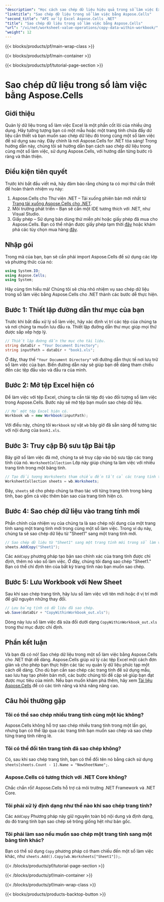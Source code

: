 ```yaml
---
"description": "Học cách sao chép dữ liệu hiệu quả trong sổ làm việc Excel bằng Aspose.Cells cho .NET với hướng dẫn từng bước, ví dụ mã và mẹo hữu ích."
"linktitle": "Sao chép dữ liệu trong sổ làm việc bằng Aspose.Cells"
"second_title": "API xử lý Excel Aspose.Cells .NET"
"title": "Sao chép dữ liệu trong sổ làm việc bằng Aspose.Cells"
"url": "/vi/net/worksheet-value-operations/copy-data-within-workbook/"
"weight": 12
---
```


{{< blocks/products/pf/main-wrap-class >}}

{{< blocks/products/pf/main-container >}}

{{< blocks/products/pf/tutorial-page-section >}}

# Sao chép dữ liệu trong sổ làm việc bằng Aspose.Cells

## Giới thiệu
Quản lý dữ liệu trong sổ làm việc Excel là một phần cốt lõi của nhiều ứng dụng. Hãy tưởng tượng bạn có một mẫu hoặc một trang tính chứa đầy dữ liệu cần thiết và bạn muốn sao chép dữ liệu đó trong cùng một sổ làm việc để sử dụng sau này. Đây chính là nơi Aspose.Cells for .NET tỏa sáng! Trong hướng dẫn này, chúng tôi sẽ hướng dẫn bạn cách sao chép dữ liệu trong cùng một sổ làm việc, sử dụng Aspose.Cells, với hướng dẫn từng bước rõ ràng và thân thiện.
## Điều kiện tiên quyết
Trước khi bắt đầu viết mã, hãy đảm bảo rằng chúng ta có mọi thứ cần thiết để hoàn thành nhiệm vụ này:
1. Aspose.Cells cho Thư viện .NET – Tải xuống phiên bản mới nhất từ [Trang tải xuống Aspose.Cells cho .NET](https://releases.aspose.com/cells/net/).
2. Môi trường phát triển – Bạn sẽ cần một IDE tương thích với .NET, như Visual Studio.
3. Giấy phép – Sử dụng bản dùng thử miễn phí hoặc giấy phép đã mua cho Aspose.Cells. Bạn có thể nhận được giấy phép tạm thời [đây](https://purchase.aspose.com/temporary-license/) hoặc khám phá các tùy chọn mua hàng [đây](https://purchase.aspose.com/buy).
## Nhập gói
Trong mã của bạn, bạn sẽ cần phải import Aspose.Cells để sử dụng các lớp và phương thức của nó:
```csharp
using System.IO;
using Aspose.Cells;
using System;
```
Hãy cùng tìm hiểu mã! Chúng tôi sẽ chia nhỏ nhiệm vụ sao chép dữ liệu trong sổ làm việc bằng Aspose.Cells cho .NET thành các bước dễ thực hiện.
## Bước 1: Thiết lập đường dẫn thư mục của bạn
Trước khi bắt đầu xử lý sổ làm việc, hãy xác định vị trí các tệp của chúng ta và nơi chúng ta muốn lưu đầu ra. Thiết lập đường dẫn thư mục giúp mọi thứ được sắp xếp hợp lý.
```csharp
// Thiết lập đường dẫn thư mục cho tài liệu.
string dataDir = "Your Document Directory";
string inputPath = dataDir + "book1.xls";
```
Ở đây, thay thế `"Your Document Directory"` với đường dẫn thực tế nơi lưu trữ sổ làm việc của bạn. Biến đường dẫn này sẽ giúp bạn dễ dàng tham chiếu đến các tệp đầu vào và đầu ra của mình.
## Bước 2: Mở tệp Excel hiện có
Để làm việc với tệp Excel, chúng ta cần tải tệp đó vào đối tượng sổ làm việc trong Aspose.Cells. Bước này sẽ mở tệp bạn muốn sao chép dữ liệu.
```csharp
// Mở một tệp Excel hiện có.
Workbook wb = new Workbook(inputPath);
```
Với điều này, chúng tôi `Workbook` sự vật `wb` bây giờ đã sẵn sàng để tương tác với nội dung của `book1.xls`.
## Bước 3: Truy cập Bộ sưu tập Bài tập
Bây giờ sổ làm việc đã mở, chúng ta sẽ truy cập vào bộ sưu tập các trang tính của nó. `WorksheetCollection` Lớp này giúp chúng ta làm việc với nhiều trang tính trong một bảng tính.
```csharp
// Tạo đối tượng Worksheets tham chiếu đến tất cả các trang tính trong sổ làm việc.
WorksheetCollection sheets = wb.Worksheets;
```
Đây, `sheets` sẽ cho phép chúng ta thao tác với từng trang tính trong bảng tính, bao gồm cả việc thêm bản sao của trang tính hiện có.
## Bước 4: Sao chép dữ liệu vào trang tính mới
Phần chính của nhiệm vụ của chúng ta là sao chép nội dung của một trang tính sang một trang tính mới trong cùng một sổ làm việc. Trong ví dụ này, chúng ta sẽ sao chép dữ liệu từ "Sheet1" sang một trang tính mới.
```csharp
// Sao chép dữ liệu từ "Sheet1" sang một trang tính mới trong sổ làm việc.
sheets.AddCopy("Sheet1");
```
Các `AddCopy` phương pháp tạo bản sao chính xác của trang tính được chỉ định, thêm nó vào sổ làm việc. Ở đây, chúng tôi đang sao chép "Sheet1." Bạn có thể chỉ định tên của bất kỳ trang tính nào bạn muốn sao chép.
## Bước 5: Lưu Workbook với New Sheet
Sau khi sao chép trang tính, hãy lưu sổ làm việc với tên mới hoặc ở vị trí mới để giữ nguyên những thay đổi.
```csharp
// Lưu bảng tính có dữ liệu đã sao chép.
wb.Save(dataDir + "CopyWithinWorkbook_out.xls");
```
Dòng này lưu sổ làm việc đã sửa đổi dưới dạng `CopyWithinWorkbook_out.xls` trong thư mục được chỉ định.
## Phần kết luận
Và bạn đã có nó! Sao chép dữ liệu trong một sổ làm việc bằng Aspose.Cells cho .NET thật dễ dàng. Aspose.Cells giúp xử lý các tệp Excel một cách đơn giản và cho phép bạn thực hiện các tác vụ quản lý dữ liệu phức tạp một cách dễ dàng. Cho dù bạn cần sao chép các trang tính để sử dụng mẫu, sao lưu hay tạo phiên bản mới, các bước chúng tôi đề cập sẽ giúp bạn đạt được mục tiêu của mình.
Nếu bạn muốn khám phá thêm, hãy xem [Tài liệu Aspose.Cells](https://reference.aspose.com/cells/net/) để có các tính năng và khả năng nâng cao.
## Câu hỏi thường gặp
### Tôi có thể sao chép nhiều trang tính cùng một lúc không?
Aspose.Cells không hỗ trợ sao chép nhiều trang tính trong một lần gọi, nhưng bạn có thể lặp qua các trang tính bạn muốn sao chép và sao chép từng trang tính riêng lẻ.
### Tôi có thể đổi tên trang tính đã sao chép không?
Có, sau khi sao chép trang tính, bạn có thể đổi tên nó bằng cách sử dụng `sheets[sheets.Count - 1].Name = "NewSheetName";`.
### Aspose.Cells có tương thích với .NET Core không?
Chắc chắn rồi! Aspose.Cells hỗ trợ cả môi trường .NET Framework và .NET Core.
### Tôi phải xử lý định dạng như thế nào khi sao chép trang tính?
Các `AddCopy` Phương pháp này giữ nguyên toàn bộ nội dung và định dạng, do đó trang tính bạn sao chép sẽ trông giống hệt như bản gốc.
### Tôi phải làm sao nếu muốn sao chép một trang tính sang một bảng tính khác?
Bạn có thể sử dụng `Copy` phương pháp có tham chiếu đến một sổ làm việc khác, như `sheets.Add().Copy(wb.Worksheets["Sheet1"]);`.

{{< /blocks/products/pf/tutorial-page-section >}}

{{< /blocks/products/pf/main-container >}}

{{< /blocks/products/pf/main-wrap-class >}}

{{< blocks/products/products-backtop-button >}}